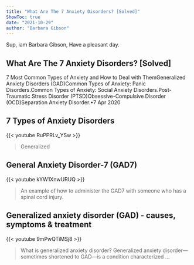 ```yaml
---
title: "What Are The 7 Anxiety Disorders? [Solved]"
ShowToc: true 
date: "2021-10-29"
author: "Barbara Gibson" 
---
```


Sup, iam Barbara Gibson, Have a pleasant day.
## What Are The 7 Anxiety Disorders? [Solved]
 7 Most Common Types of Anxiety and How to Deal with ThemGeneralized Anxiety Disorders (GAD)Common Types of Anxiety: Panic Disorders.Common Types of Anxiety: Social Anxiety Disorders.Post-Traumatic Stress Disorder (PTSD)Obsessive-Compulsive Disorder (OCD)Separation Anxiety Disorder.•7 Apr 2020

## 7 Types of Anxiety Disorders
{{< youtube RuPPRLv_YSw >}}
>Generalized 

## General Anxiety Disorder-7 (GAD7)
{{< youtube kYW1XnwURUQ >}}
>An example of how to administer the GAD7 with someone who has a spinal cord injury.

## Generalized anxiety disorder (GAD) - causes, symptoms & treatment
{{< youtube 9mPwQTiMSj8 >}}
>What is generalized anxiety disorder? Generalized anxiety disorder—sometimes shortened to GAD—is a condition characterized ...

